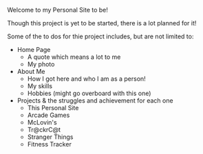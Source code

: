 Welcome to my Personal Site to be!

Though this project is yet to be started, there is a lot planned for it!

Some of the to dos for thie project includes, but are not limited to:

  * Home Page
    *  A quote which means a lot to me
    *  My photo
  * About Me
    *  How I got here and who I am as a person!
    *  My skills
    *  Hobbies (might go overboard with this one)
  * Projects & the struggles and achievement for each one
    *  This Personal Site 
    *  Arcade Games
    *  McLovin's
    *  Tr@ckrC@t
    *  Stranger Things
    *  Fitness Tracker
